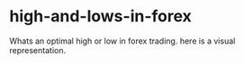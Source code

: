 # high-and-lows-in-forex
Whats an optimal high or low in forex trading. here is a visual representation.
